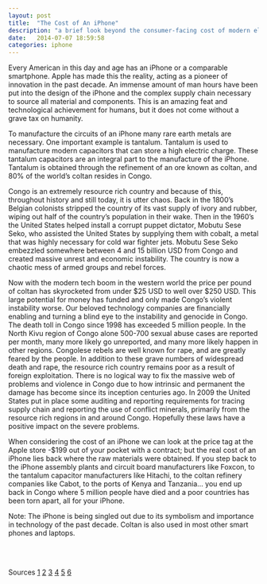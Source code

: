 ```yaml
---
layout: post
title:  "The Cost of An iPhone"
description: "a brief look beyond the consumer-facing cost of modern electronics"
date:   2014-07-07 18:59:58
categories: iphone
---
```

Every American in this day and age has an iPhone or a comparable smartphone. Apple has made this the reality, acting as a pioneer of innovation in the past decade. An immense amount of man hours have been put into the design of the iPhone and the complex supply chain necessary to source all material and components. This is an amazing feat and technological achievement for humans, but it does not come without a grave tax on humanity.

To manufacture the circuits of an iPhone many rare earth metals are necessary. One important example is tantalum. Tantalum is used to manufacture modern capacitors that can store a high electric charge. These tantalum capacitors are an integral part to the manufacture of the iPhone. Tantalum is obtained through the refinement of an ore known as coltan, and 80% of the world’s coltan resides in Congo.

Congo is an extremely resource rich country and because of this, throughout history and still today, it is utter chaos. Back in the 1800’s Belgian colonists stripped the country of its vast supply of ivory and rubber, wiping out half of the country’s population in their wake. Then in the 1960’s the United States helped install a corrupt puppet dictator, Mobutu Sese Seko, who assisted the United States by supplying them with cobalt, a metal that was highly necessary for cold war fighter jets. Mobutu Sese Seko embezzled somewhere between 4 and 15 billion USD from Congo and created massive unrest and economic instability. The country is now a chaotic mess of armed groups and rebel forces.

Now with the modern tech boom in the western world the price per pound of coltan has skyrocketed from under $25 USD to well over $250 USD. This large potential for money has funded and only made Congo’s violent instability worse. Our beloved technology companies are financially enabling and turning a blind eye to the instability and genocide in Congo. The death toll in Congo since 1998 has exceeded 5 million people. In the North Kivu region of Congo alone 500-700 sexual abuse cases are reported per month, many more likely go unreported, and many more likely happen in other regions. Congolese rebels are well known for rape, and are greatly feared by the people. In addition to these grave numbers of widespread death and rape, the resource rich country remains poor as a result of foreign exploitation. There is no logical way to fix the massive web of problems and violence in Congo due to how intrinsic and permanent the damage has become since its inception centuries ago. In 2009 the United States put in place some auditing and reporting requirements for tracing supply chain and reporting the use of conflict minerals, primarily from the resource rich regions in and around Congo. Hopefully these laws have a positive impact on the severe problems.

When considering the cost of an iPhone we can look at the price tag at the Apple store -$199 out of your pocket with a contract; but the real cost of an iPhone lies back where the raw materials were obtained. If you step back to the iPhone assembly plants and circuit board manufacturers like Foxcon, to the tantalum capacitor manufacturers like Hitachi, to the coltan refinery companies like Cabot, to the ports of Kenya and Tanzania… you end up back in Congo where 5 million people have died and a poor countries has been torn apart, all for your iPhone.

Note: The iPhone is being singled out due to its symbolism and importance in technology of the past decade. Coltan is also used in most other smart phones and laptops.

<br>
<br>

Sources
[1](http://www.warchild.org.uk/issues/congo-conflict-minerals)
[2](http://www.webpronews.com/iphones-true-cost-coltan-wars-air-emissions-miscarriages-2012-03)
[3](http://iphoneproj2011.wordpress.com/2011/04/19/what-an-iphone-is-actually-made-of/)
[4](http://www.vice.com/vice-news/the-vice-guide-to-congo-full-length)
[5](http://www.sociologyinfocus.com/2012/11/26/aware-of-ongoing-violence-democratic-republic-of-the-congo/)
[6](http://en.wikipedia.org/wiki/Conflict_resource)

